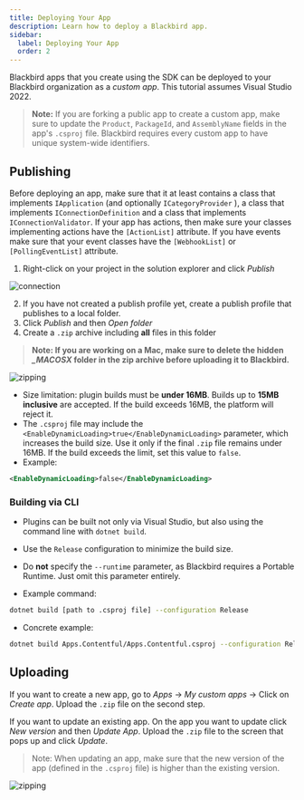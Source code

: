 ```yaml
---
title: Deploying Your App
description: Learn how to deploy a Blackbird app.
sidebar:
  label: Deploying Your App
  order: 2
---
```


Blackbird apps that you create using the SDK can be deployed to your Blackbird organization as a _custom app_. This tutorial assumes Visual Studio 2022.

> **Note:** If you are forking a public app to create a custom app, make sure to update the `Product`, `PackageId`, and `AssemblyName` fields in the app's `.csproj` file. Blackbird requires every custom app to have unique system-wide identifiers.

## Publishing

Before deploying an app, make sure that it at least contains a class that implements `IApplication` (and optionally `ICategoryProvider` ), a class that implements `IConnectionDefinition` and a class that implements `IConnectionValidator`. If your app has actions, then make sure your classes implementing actions have the `[ActionList]` attribute. If you have events make sure that your event classes have the `[WebhookList]` or `[PollingEventList]` attribute.

1. Right-click on your project in the solution explorer and click _Publish_

![connection](~/assets/docs/publishing.png)

2. If you have not created a publish profile yet, create a publish profile that publishes to a local folder.
3. Click _Publish_ and then _Open folder_
4. Create a `.zip` archive including **all** files in this folder

> **Note: If you are working on a Mac, make sure to delete the hidden _\_MACOSX_ folder in the zip archive before uploading it to Blackbird.**

![zipping](~/assets/docs/zipping.png)

* Size limitation: plugin builds must be **under 16MB**. Builds up to **15MB inclusive** are accepted. If the build exceeds 16MB, the platform will reject it.
* The `.csproj` file may include the `<EnableDynamicLoading>true</EnableDynamicLoading>` parameter, which increases the build size. Use it only if the final `.zip` file remains under 16MB. If the build exceeds the limit, set this value to `false`.
* Example:

```xml
<EnableDynamicLoading>false</EnableDynamicLoading>
```

### Building via CLI

* Plugins can be built not only via Visual Studio, but also using the command line with `dotnet build`.

* Use the `Release` configuration to minimize the build size.

* Do **not** specify the `--runtime` parameter, as Blackbird requires a Portable Runtime. Just omit this parameter entirely.

* Example command:

```bash
dotnet build [path to .csproj file] --configuration Release
```

* Concrete example:

```bash
dotnet build Apps.Contentful/Apps.Contentful.csproj --configuration Release
```

## Uploading

If you want to create a new app, go to _Apps_ -> _My custom apps_ -> Click on _Create app_. Upload the `.zip` file on the second step.

If you want to update an existing app. On the app you want to update click _New version_ and then _Update App_. Upload the `.zip` file to the screen that pops up and click _Update_.

> Note: When updating an app, make sure that the new version of the app (defined in the `.csproj` file) is higher than the existing version.

![zipping](~/assets/docs/upload.png)
